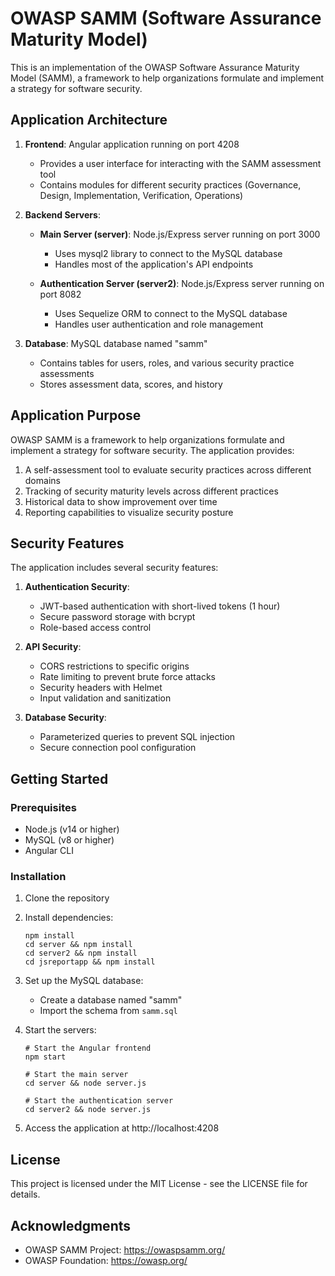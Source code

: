 # OWASP SAMM (Software Assurance Maturity Model)

This is an implementation of the OWASP Software Assurance Maturity Model (SAMM), a framework to help organizations formulate and implement a strategy for software security.

## Application Architecture

1. **Frontend**: Angular application running on port 4208
   - Provides a user interface for interacting with the SAMM assessment tool
   - Contains modules for different security practices (Governance, Design, Implementation, Verification, Operations)

2. **Backend Servers**:
   - **Main Server (server)**: Node.js/Express server running on port 3000
     - Uses mysql2 library to connect to the MySQL database
     - Handles most of the application's API endpoints
   
   - **Authentication Server (server2)**: Node.js/Express server running on port 8082
     - Uses Sequelize ORM to connect to the MySQL database
     - Handles user authentication and role management

3. **Database**: MySQL database named "samm"
   - Contains tables for users, roles, and various security practice assessments
   - Stores assessment data, scores, and history

## Application Purpose

OWASP SAMM is a framework to help organizations formulate and implement a strategy for software security. The application provides:

1. A self-assessment tool to evaluate security practices across different domains
2. Tracking of security maturity levels across different practices
3. Historical data to show improvement over time
4. Reporting capabilities to visualize security posture

## Security Features

The application includes several security features:

1. **Authentication Security**:
   - JWT-based authentication with short-lived tokens (1 hour)
   - Secure password storage with bcrypt
   - Role-based access control

2. **API Security**:
   - CORS restrictions to specific origins
   - Rate limiting to prevent brute force attacks
   - Security headers with Helmet
   - Input validation and sanitization

3. **Database Security**:
   - Parameterized queries to prevent SQL injection
   - Secure connection pool configuration

## Getting Started

### Prerequisites

- Node.js (v14 or higher)
- MySQL (v8 or higher)
- Angular CLI

### Installation

1. Clone the repository
2. Install dependencies:
   ```
   npm install
   cd server && npm install
   cd server2 && npm install
   cd jsreportapp && npm install
   ```

3. Set up the MySQL database:
   - Create a database named "samm"
   - Import the schema from `samm.sql`

4. Start the servers:
   ```
   # Start the Angular frontend
   npm start
   
   # Start the main server
   cd server && node server.js
   
   # Start the authentication server
   cd server2 && node server.js
   ```

5. Access the application at http://localhost:4208

## License

This project is licensed under the MIT License - see the LICENSE file for details.

## Acknowledgments

- OWASP SAMM Project: https://owaspsamm.org/
- OWASP Foundation: https://owasp.org/
